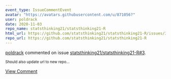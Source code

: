 ```yaml
---
event_type: IssueCommentEvent
avatar: "https://avatars.githubusercontent.com/u/871056?"
user: poldrack
date: 2020-11-03
repo_name: statsthinking21/statsthinking21-R
html_url: https://github.com/statsthinking21/statsthinking21-R/issues/3
repo_url: https://github.com/statsthinking21/statsthinking21-R
---
```


<a href='https://github.com/poldrack' target='_blank'>poldrack</a> commented on issue <a href='https://github.com/statsthinking21/statsthinking21-R/issues/3' target='_blank'>statsthinking21/statsthinking21-R#3</a>.

<small>Should also update url to new repo...</small>

<a href='https://github.com/statsthinking21/statsthinking21-R/issues/3' target='_blank'>View Comment</a>